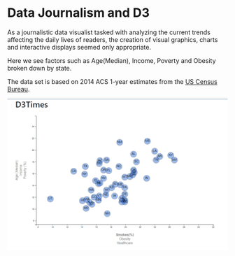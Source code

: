 # Data Journalism and D3

As a journalistic data visualist tasked with analyzing the current trends affecting the daily lives of readers, the creation of visual graphics, charts and interactive displays seemed only appropriate.    

Here we see factors such as Age(Median), Income, Poverty and Obesity broken down by state.  

The data set is based on 2014 ACS 1-year estimates from the [US Census Bureau](https://data.census.gov/cedsci/).


![7-animated-scatter](Images/Age.PNG)


